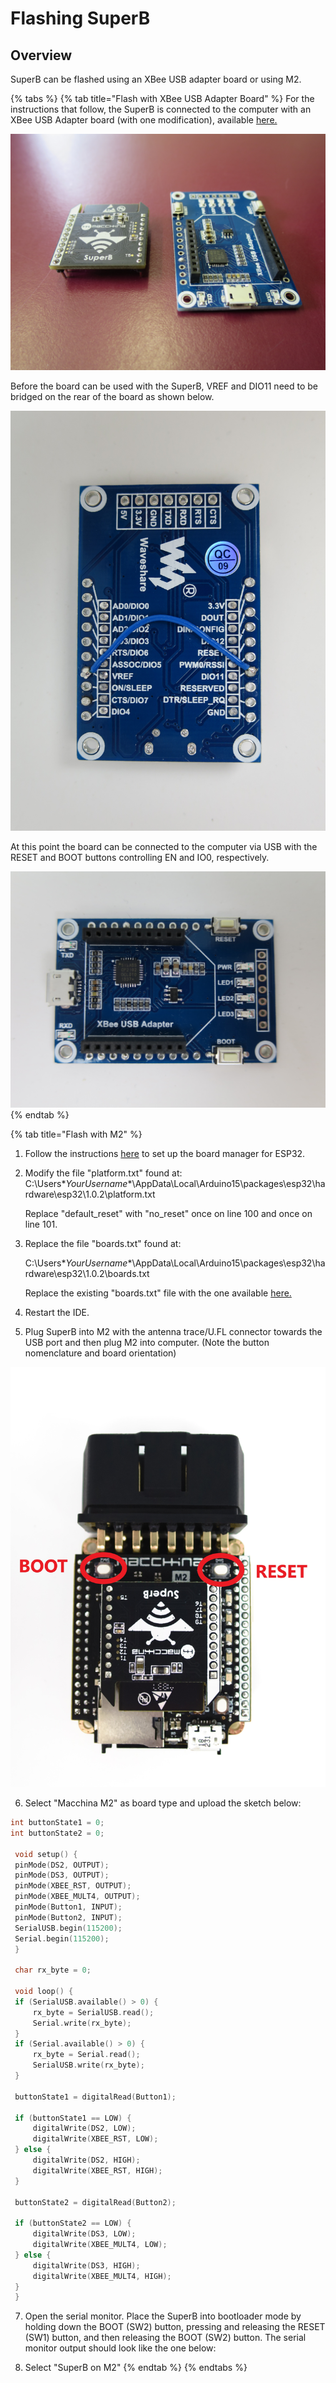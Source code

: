 # Flashing SuperB

## Overview

SuperB can be flashed using an XBee USB adapter board or using M2.

{% tabs %}
{% tab title="Flash with XBee USB Adapter Board" %}
For the instructions that follow, the SuperB is connected to the computer with an XBee USB Adapter board \(with one modification\), available [here.](https://www.amazon.com/XBee-USB-Adapter-Communication-Connectivity/dp/B017KGBP6Y)

![](../.gitbook/assets/img_6662.JPG)

Before the board can be used with the SuperB, VREF and DIO11 need to be bridged on the rear of the board as shown below.

![](../.gitbook/assets/img_6664.JPG)

At this point the board can be connected to the computer via USB with the RESET and BOOT buttons controlling EN and IO0, respectively.

![](../.gitbook/assets/img_6663.JPG)
{% endtab %}

{% tab title="Flash with M2" %}


1. Follow the instructions [here](https://github.com/espressif/arduino-esp32/blob/master/docs/arduino-ide/boards_manager.md) to set up the board manager for ESP32.
2. Modify the file "platform.txt" found at: C:\Users\**YourUsername**\AppData\Local\Arduino15\packages\esp32\hardware\esp32\1.0.2\platform.txt

   Replace "default\_reset" with "no\_reset" once on line 100 and once on line 101.

3. Replace the file "boards.txt" found at:

   C:\Users\**YourUsername**\AppData\Local\Arduino15\packages\esp32\hardware\esp32\1.0.2\boards.txt

   Replace the existing "boards.txt" file with the one available [here.](https://github.com/kenny-macchina/docs/tree/306ccc81a873f9c8cfe2e05a0cbffb8ff395906b/superB/flashing/boards.txt)

4. Restart the IDE.
5. Plug SuperB into M2 with the antenna trace/U.FL connector towards the USB port and then plug M2 into computer. \(Note the button nomenclature and board orientation\)  

![](../.gitbook/assets/4.JPG)

   6. Select "Macchina M2" as board type and upload the sketch below: 

```cpp
int buttonState1 = 0;
int buttonState2 = 0;

 void setup() {
 pinMode(DS2, OUTPUT);
 pinMode(DS3, OUTPUT);
 pinMode(XBEE_RST, OUTPUT);
 pinMode(XBEE_MULT4, OUTPUT);
 pinMode(Button1, INPUT);
 pinMode(Button2, INPUT);
 SerialUSB.begin(115200);
 Serial.begin(115200);
 }

 char rx_byte = 0;

 void loop() {
 if (SerialUSB.available() > 0) {
     rx_byte = SerialUSB.read();
     Serial.write(rx_byte);
 }
 if (Serial.available() > 0) {
     rx_byte = Serial.read();
     SerialUSB.write(rx_byte);
 }

 buttonState1 = digitalRead(Button1);

 if (buttonState1 == LOW) {
     digitalWrite(DS2, LOW);
     digitalWrite(XBEE_RST, LOW);
 } else {
     digitalWrite(DS2, HIGH);
     digitalWrite(XBEE_RST, HIGH);
 }

 buttonState2 = digitalRead(Button2);

 if (buttonState2 == LOW) {
     digitalWrite(DS3, LOW);
     digitalWrite(XBEE_MULT4, LOW);
 } else {
     digitalWrite(DS3, HIGH);
     digitalWrite(XBEE_MULT4, HIGH);
 }
 }
```

   7. Open the serial monitor. Place the SuperB into bootloader mode by holding down the   BOOT \(SW2\) button, pressing and releasing the RESET \(SW1\) button, and then releasing the BOOT \(SW2\) button. The serial monitor output should look like the one below:

8. Select "SuperB on M2"
{% endtab %}
{% endtabs %}

